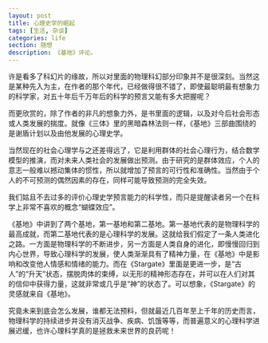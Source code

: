 ```yaml
---
layout: post
title: 心理史学的崛起
tags: [生活, 杂谈]
categories: life
section: 随想
description: 《基地》评论。
---
```

许是看多了科幻片的缘故，所以对里面的物理科幻部分印象并不是很深刻。当然这是某种先入为主，在作者的那个年代，已经做得很不错了，即使最聪明最有想象力的科学家，对五十年后千万年后的科学的预言又能有多大把握呢？ 

而更欣赏的，除了作者的非凡的想象力外，是书里面的逻辑，以及对今后社会形态或人类发展的揣度。就像《三体》里的黑暗森林法则一样，《基地》三部曲围绕的是谢盾计划以及由他发展的心理史学。 

当然现在的社会心理学与之还差得远了，它是利用群体的社会心理行为，结合数学模型的推演，而对未来人类社会的发展做出预测。由于研究的是群体效应，个人的意志一般难以撼动集体的惯性，所以就增加了预言的可行性和准确性。当然由于个人的不可预测的偶然因素的存在，同样可能导致预测的完全失效。 

我们姑且不去过多的评价心理史学预言能力的科学性，而只是提醒读者另一个在科学上非常不喜欢的概念“蝴蝶效应”。 

《基地》中讲到了两个基地，第一基地和第二基地。第一基地代表的是物理科学的最高成就，而第二基地代表的是心理科学的发展。这就给我们假定了一条人类进化之路。一方面是物理科学的不断进步，另一方面是人类自身的进化，即慢慢回归到内心世界，导致心理科学的发展，使人类渐渐具有了精神力量，在《基地》中是影响和改变他人情感和情绪的能力。而在《Stargate》里面是更进一步，是“古人”的“升天”状态，摆脱肉体的束缚，以无形的精神形态存在，并可以在人们对其的信仰中获得力量，这就非常或几乎是“神”的状态了。可以想象，《Stargate》的灵感就来自《基地》。 

究竟未来到底会怎么发展，谁都无法预料，但就最近几百年至上千年的历史而言，物理科学的持续进步并没有消灭战争、疾病、饥饿等等，而普遍意义的心理科学进展迟缓，也许心理科学真的是拯救未来世界的良药呢！


